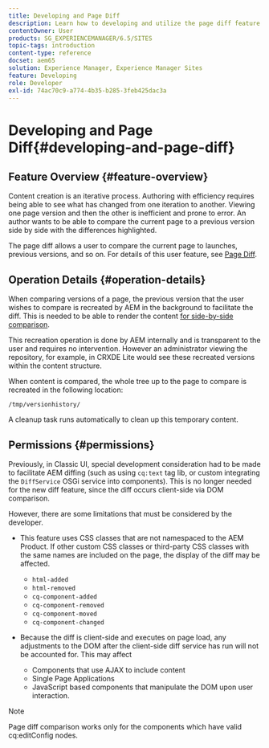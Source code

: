 ```yaml
---
title: Developing and Page Diff
description: Learn how to developing and utilize the page diff feature in Adobe Experience Manager.
contentOwner: User
products: SG_EXPERIENCEMANAGER/6.5/SITES
topic-tags: introduction
content-type: reference
docset: aem65
solution: Experience Manager, Experience Manager Sites
feature: Developing
role: Developer
exl-id: 74ac70c9-a774-4b35-b285-3feb425dac3a
---
```

# Developing and Page Diff{#developing-and-page-diff}

## Feature Overview {#feature-overview}

Content creation is an iterative process. Authoring with efficiency requires being able to see what has changed from one iteration to another. Viewing one page version and then the other is inefficient and prone to error. An author wants to be able to compare the current page to a previous version side by side with the differences highlighted.

The page diff allows a user to compare the current page to launches, previous versions, and so on. For details of this user feature, see [Page Diff](/help/sites-authoring/page-diff.md).

## Operation Details {#operation-details}

When comparing versions of a page, the previous version that the user wishes to compare is recreated by AEM in the background to facilitate the diff. This is needed to be able to render the content [for side-by-side comparison](/help/sites-developing/pagediff.md#operation-details).

This recreation operation is done by AEM internally and is transparent to the user and requires no intervention. However an administrator viewing the repository, for example,  in CRXDE Lite would see these recreated versions within the content structure.

When content is compared, the whole tree up to the page to compare is recreated in the following location:

`/tmp/versionhistory/`

A cleanup task runs automatically to clean up this temporary content.

## Permissions {#permissions}

Previously, in Classic UI, special development consideration had to be made to facilitate AEM diffing (such as using `cq:text` tag lib, or custom integrating the `DiffService` OSGi service into components). This is no longer needed for the new diff feature, since the diff occurs client-side via DOM comparison.

However, there are some limitations that must be considered by the developer.

* This feature uses CSS classes that are not namespaced to the AEM Product. If other custom CSS classes or third-party CSS classes with the same names are included on the page, the display of the diff may be affected.

    * `html-added`
    * `html-removed`
    * `cq-component-added`
    * `cq-component-removed`
    * `cq-component-moved`
    * `cq-component-changed`

* Because the diff is client-side and executes on page load, any adjustments to the DOM after the client-side diff service has run will not be accounted for. This may affect

    * Components that use AJAX to include content
    * Single Page Applications
    * JavaScript based components that manipulate the DOM upon user interaction.

>[!NOTE]
>
>Page diff comparison works only for the components which have valid cq:editConfig nodes.
